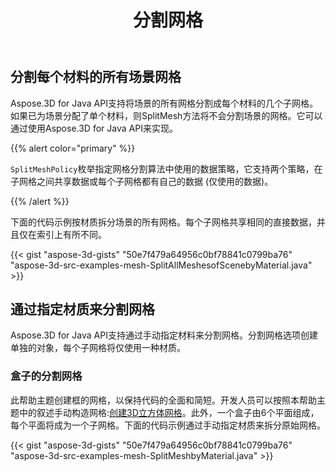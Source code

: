 ﻿---
title: 分割网格
type: docs
weight: 10
url: /zh/java/split-mesh/
description: Aspose.3D for Java API支持将场景的所有网格分割成每个材料的几个子网格。如果已为场景分配了单个材料，则SplitMesh方法将不会分割场景的网格。它可以通过使用Aspose.3D for Java API来实现。
---
## **分割每个材料的所有场景网格**
Aspose.3D for Java API支持将场景的所有网格分割成每个材料的几个子网格。如果已为场景分配了单个材料，则SplitMesh方法将不会分割场景的网格。它可以通过使用Aspose.3D for Java API来实现。

{{% alert color="primary" %}} 

`SplitMeshPolicy`枚举指定网格分割算法中使用的数据策略，它支持两个策略，在子网格之间共享数据或每个子网格都有自己的数据 (仅使用的数据)。

{{% /alert %}} 

下面的代码示例按材质拆分场景的所有网格。每个子网格共享相同的直接数据，并且仅在索引上有所不同。

{{< gist "aspose-3d-gists" "50e7f479a64956c0bf78841c0799ba76" "aspose-3d-src-examples-mesh-SplitAllMeshesofScenebyMaterial.java" >}}
## **通过指定材质来分割网格**
Aspose.3D for Java API支持通过手动指定材料来分割网格。分割网格选项创建单独的对象，每个子网格将仅使用一种材质。
### **盒子的分割网格**
此帮助主题创建框的网格，以保持代码的全面和简短。开发人员可以按照本帮助主题中的叙述手动构造网格:[创建3D立方体网格](https://docs.dynabic.com/display/3djava/Create+3D+Mesh+and+Scene)。此外，一个盒子由6个平面组成，每个平面将成为一个子网格。下面的代码示例通过手动指定材质来拆分原始网格。

{{< gist "aspose-3d-gists" "50e7f479a64956c0bf78841c0799ba76" "aspose-3d-src-examples-mesh-SplitMeshbyMaterial.java" >}}
